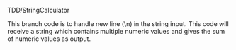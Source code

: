 TDD/StringCalculator

This branch code is to handle new line (\n) in the string input. This code will receive a string which contains multiple numeric values and gives the sum of numeric values as output.
